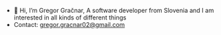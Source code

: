 - 👋 Hi, I’m Gregor Gračnar, A software developer from Slovenia and I am interested in all kinds of different things
- Contact: gregor.gracnar02@gmail.com
